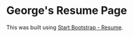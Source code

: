 # George's Resume Page

This was built using [Start Bootstrap - Resume](https://startbootstrap.com/template-overviews/resume/).

